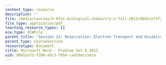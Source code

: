 ```yaml
---
content_type: resource
description: ''
file: /media/courses/5-07sc-biological-chemistry-i-fall-2013/9601ce73f290a5c37054ca429ecc1eca_MIT5_07SCF13_Pset8.pdf
file_type: application/pdf
learning_resource_types: []
ocw_type: OCWFile
parent_title: 'Session 12: Respiration: Electron Transport and Oxidative Phosphorylation'
parent_type: CourseSection
resourcetype: Document
title: Microsoft Word - Problem Set 8 2013
uid: 9601ce73-f290-a5c3-7054-ca429ecc1eca
---
```


